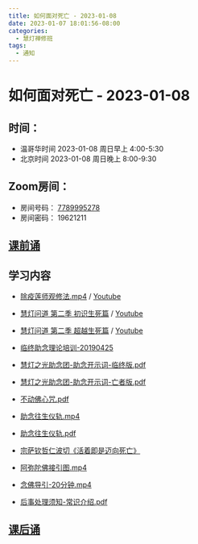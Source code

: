 ```yaml
---
title: 如何面对死亡 - 2023-01-08
date: 2023-01-07 18:01:56-08:00
categories:
  - 慧灯禅修班
tags:
  - 通知
---
```

# 如何面对死亡 - 2023-01-08

## 时间：
 
- 温哥华时间 2023-01-08 周日早上 4:00-5:30 
- 北京时间 2023-01-08 周日晚上 8:00-9:30
  
## Zoom房间： 

- 房间号码： [7789995278](https://us02web.zoom.us/j/7789995278?pwd=VjZmbWJFY2k2K0E5RVB2cTNIQmhqUT09)
- 房间密码： 19621211

## [课前诵](https://huidengchanxiu.net/hdv/v/keqian2022.mp4)

## 学习内容

- [除疫莲师观修法.mp4](http://f.huidengchanxiu.net/hdv/videos/%e9%99%a4%e7%96%ab%e8%8e%b2%e5%b8%88%e8%a7%82%e4%bf%ae%e6%b3%95%20%5b7W78eIGSCBk%5d.mp4) / [Youtube](https://www.youtube.com/watch?v=7W78eIGSCBk) 
- [慧灯问道 第二季 初识生死篇](https://fohuifayu.com/index.php/shipin-jingcui/huideng-wendao/dier-ji/chushi-shengsi-pian) / [Youtube](https://www.youtube.com/watch?v=516T1u2hQKc&list=PLQU9iXcMduTftPu7eJjVe3BzkI8-Oxhb1)
- [慧灯问道 第二季 超越生死篇](https://fohuifayu.com/index.php/shipin-jingcui/huideng-wendao/tebie-jiemu/chaoyue-shengsi-pian) / [Youtube](https://www.youtube.com/watch?v=tEtMIePTcYM&list=PLQU9iXcMduTeqwnd5ELyXtLIZJllK5WSr)
- [临终助念理论培训-20190425](http://f.huidengchanxiu.net/hdv/v/zhunian/01%20%e4%b8%b4%e7%bb%88%e5%8a%a9%e5%bf%b5%e7%90%86%e8%ae%ba%e5%9f%b9%e8%ae%ad-20190425.pdf)
- [慧灯之光助念团-助念开示词-临终版.pdf](http://f.huidengchanxiu.net/hdv/v/zhunian/%e6%9d%90%e6%96%992-%e6%85%a7%e7%81%af%e4%b9%8b%e5%85%89%e5%8a%a9%e5%bf%b5%e5%9b%a2-%e5%8a%a9%e5%bf%b5%e5%bc%80%e7%a4%ba%e8%af%8d-%e4%b8%b4%e7%bb%88%e7%89%88.pdf)
- [慧灯之光助念团-助念开示词-亡者版.pdf](http://f.huidengchanxiu.net/hdv/v/zhunian/%e6%9d%90%e6%96%991-%e6%85%a7%e7%81%af%e4%b9%8b%e5%85%89%e5%8a%a9%e5%bf%b5%e5%9b%a2-%e5%8a%a9%e5%bf%b5%e5%bc%80%e7%a4%ba%e8%af%8d-%e4%ba%a1%e8%80%85%e7%89%88.pdf)
- [不动佛心咒.pdf](http://f.huidengchanxiu.net/hdv/v/zhunian/%e4%b8%8d%e5%8a%a8%e4%bd%9b%e5%bf%83%e5%92%92%201-1.pdf)

- [助念往生仪轨.mp4](http://f.huidengchanxiu.net/hdv/v/zhunian/%e5%8a%a9%e5%bf%b5%e5%be%80%e7%94%9f%e4%bb%aa%e8%bd%a82022%e4%bf%ae%e6%94%b9%e7%89%88.mp4)
- [助念往生仪轨.pdf](http://f.huidengchanxiu.net/hdv/v/zhunian/%e5%8a%a9%e5%bf%b5%e5%be%80%e7%94%9f%e4%bb%aa%e8%bd%a8-2020%e7%89%88.pdf)

- [宗萨钦哲仁波切《活着即是迈向死亡》](http://f.huidengchanxiu.net/hdv/v/zhunian/%e5%ae%97%e8%90%a8%e9%92%a6%e5%93%b2%e4%bb%81%e6%b3%a2%e5%88%87+%e3%80%8a%e6%b4%bb%e7%9d%80%e5%8d%b3%e6%98%af%e8%bf%88%e5%90%91%e6%ad%bb%e4%ba%a1%e3%80%8b+(%e7%ae%80%e4%bd%93%e4%b8%ad%e6%96%87)+A5_200112.pdf)
- [阿弥陀佛接引图.mp4](http://f.huidengchanxiu.net/hdv/v/zhunian/%e9%98%bf%e5%bc%a5%e9%99%80%e4%bd%9b%e6%8e%a5%e5%bc%95%e5%9b%be.mp4)
- [念佛导引-20分钟.mp4](http://f.huidengchanxiu.net/hdv/v/zhunian/%e5%bf%b5%e4%bd%9b%e5%af%bc%e5%bc%95-20%e5%88%86%e9%92%9f.mp4)
- [后事处理须知-常识介绍.pdf](http://f.huidengchanxiu.net/hdv/v/zhunian/06-%e5%90%8e%e4%ba%8b%e5%a4%84%e7%90%86%e9%a1%bb%e7%9f%a5-%e5%b8%b8%e8%af%86%e4%bb%8b%e7%bb%8d-20190411.pdf)

## [课后诵](http://huidengchanxiu.net/hdv/videos/%E5%9B%9E%E5%90%91(2021%E7%89%88).mp4)
